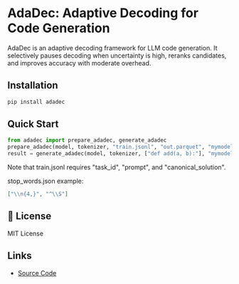 # AdaDec: Adaptive Decoding for Code Generation

AdaDec is an adaptive decoding framework for LLM code generation. 
It selectively pauses decoding when uncertainty is high, reranks candidates, 
and improves accuracy with moderate overhead.


## Installation

```bash
pip install adadec
````


## Quick Start

```python
from adadec import prepare_adadec, generate_adadec
prepare_adadec(model, tokenizer, "train.jsonl", "out.parquet", "mymodel", "thresholds.json")
result = generate_adadec(model, tokenizer, ["def add(a, b):"], "mymodel")
```

Note that train.jsonl requires "task_id", "prompt", and "canonical_solution".

stop_words.json example:
```json
["\\n{4,}", "^\\S"]
```


## 📖 License

MIT License


## Links
* [Source Code](https://github.com/SYSUSELab/AdaDec)

